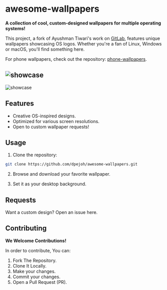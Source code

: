 # awesome-wallpapers

**A collection of cool, custom-designed wallpapers for multiple operating systems!**

This project, a fork of Ayushman Tiwari's work on [GitLab](https://gitlab.com/ayushmantiwari/awesome-wallpapers), features unique wallpapers showcasing OS logos. Whether you're a fan of Linux, Windows or macOS, you'll find something here.

For phone wallpapers, check out the repository: [phone-wallpapers](https://github.com/dpejoh/phone-wallpapers).

## ![showcase](./thumb-dark.jpg)

![showcase](./thumb-light.jpg)

## Features

- Creative OS-inspired designs.
- Optimized for various screen resolutions.
- Open to custom wallpaper requests!

## Usage

1. Clone the repository:

```bash
git clone https://github.com/dpejoh/awesome-wallpapers.git
```

2. Browse and download your favorite wallpaper.

3. Set it as your desktop background.

## Requests

Want a custom design? Open an issue here.

## Contributing

**We Welcome Contributions!**

In order to contribute, You can:

1. Fork The Repository.
2. Clone It Locally.
3. Make your changes.
4. Commit your changes.
5. Open a Pull Request (PR).
